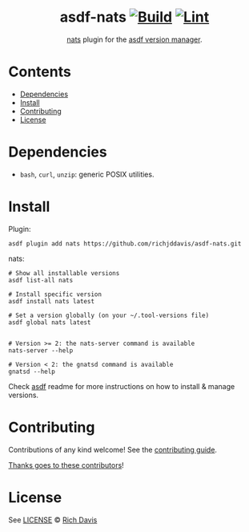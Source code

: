 <div align="center">

# asdf-nats [![Build](https://github.com/richjddavis/asdf-nats/actions/workflows/build.yml/badge.svg)](https://github.com/richjddavis/asdf-nats/actions/workflows/build.yml) [![Lint](https://github.com/richjddavis/asdf-nats/actions/workflows/lint.yml/badge.svg)](https://github.com/richjddavis/asdf-nats/actions/workflows/lint.yml)


[nats](https://docs.nats.io) plugin for the [asdf version manager](https://asdf-vm.com).

</div>

# Contents

- [Dependencies](#dependencies)
- [Install](#install)
- [Contributing](#contributing)
- [License](#license)

# Dependencies

- `bash`, `curl`, `unzip`: generic POSIX utilities.

# Install

Plugin:

```shell
asdf plugin add nats https://github.com/richjddavis/asdf-nats.git
```

nats:

```shell
# Show all installable versions
asdf list-all nats

# Install specific version
asdf install nats latest

# Set a version globally (on your ~/.tool-versions file)
asdf global nats latest


# Version >= 2: the nats-server command is available
nats-server --help

# Version < 2: the gnatsd command is available
gnatsd --help
```

Check [asdf](https://github.com/asdf-vm/asdf) readme for more instructions on how to
install & manage versions.

# Contributing

Contributions of any kind welcome! See the [contributing guide](contributing.md).

[Thanks goes to these contributors](https://github.com/richjddavis/asdf-nats/graphs/contributors)!

# License

See [LICENSE](LICENSE) © [Rich Davis](https://github.com/richjddavis/)

